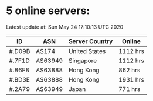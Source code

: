 # 5 online servers:

Latest update at: Sun May 24 17:10:13 UTC 2020

| ID | ASN | Server Country | Online |
| -- | --- | -------------- | ------ |
| #.D09B | AS174 | United States | 1112 hrs |
| #.7F1D | AS63949 | Singapore | 1112 hrs |
| #.B6F8 | AS63888 | Hong Kong | 862 hrs |
| #.BD3E | AS63888 | Hong Kong | 1931 hrs |
| #.2A79 | AS63949 | Japan | 771 hrs |

